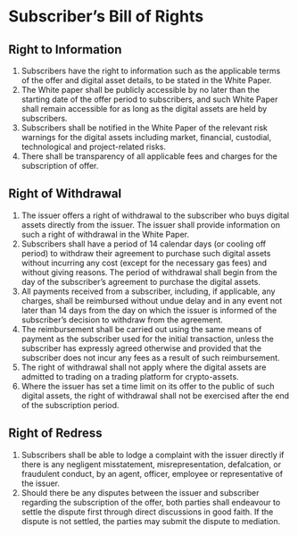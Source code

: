 # Subscriber’s Bill of Rights

## Right to Information

1. Subscribers have the right to information such as the applicable terms of the offer and digital asset details, to be stated in the White Paper.&#x20;
2. The White paper shall be publicly accessible by no later than the starting date of the offer period to subscribers, and such White Paper shall remain accessible for as long as the digital assets are held by subscribers.&#x20;
3. Subscribers shall be notified in the White Paper of the relevant risk warnings for the digital assets including market, financial, custodial, technological and project-related risks.&#x20;
4. There shall be transparency of all applicable fees and charges for the subscription of offer.

## Right of Withdrawal

1. The issuer offers a right of withdrawal to the subscriber who buys digital assets directly from the issuer. The issuer shall provide information on such a right of withdrawal in the White Paper.&#x20;
2. Subscribers shall have a period of 14 calendar days (or cooling off period) to withdraw their agreement to purchase such digital assets without incurring any cost (except for the necessary gas fees) and without giving reasons. The period of withdrawal shall begin from the day of the subscriber’s agreement to purchase the digital assets.&#x20;
3. All payments received from a subscriber, including, if applicable, any charges, shall be reimbursed without undue delay and in any event not later than 14 days from the day on which the issuer is informed of the subscriber’s decision to withdraw from the agreement.&#x20;
4. The reimbursement shall be carried out using the same means of payment as the subscriber used for the initial transaction, unless the subscriber has expressly agreed otherwise and provided that the subscriber does not incur any fees as a result of such reimbursement.&#x20;
5. The right of withdrawal shall not apply where the digital assets are admitted to trading on a trading platform for crypto-assets.&#x20;
6. Where the issuer has set a time limit on its offer to the public of such digital assets, the right of withdrawal shall not be exercised after the end of the subscription period.&#x20;

## Right of Redress&#x20;

1. Subscribers shall be able to lodge a complaint with the issuer directly if there is any negligent misstatement, misrepresentation, defalcation, or fraudulent conduct, by an agent, officer, employee or representative of the issuer.&#x20;
2. Should there be any disputes between the issuer and subscriber regarding the subscription of the offer, both parties shall endeavour to settle the dispute first through direct discussions in good faith. If the dispute is not settled, the parties may submit the dispute to mediation.
